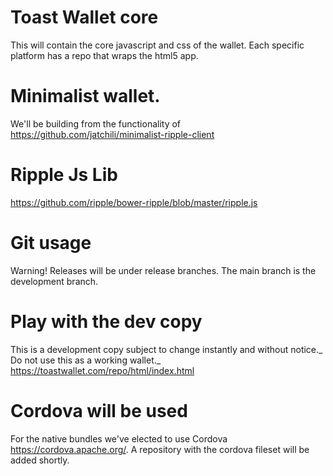 # Toast Wallet core
This will contain the core javascript and css of the wallet. Each specific platform has a repo that wraps the html5 app.
# Minimalist wallet.
We'll be building from the functionality of https://github.com/jatchili/minimalist-ripple-client
# Ripple Js Lib
https://github.com/ripple/bower-ripple/blob/master/ripple.js
# Git usage
Warning! Releases will be under release branches. The main branch is the development branch.
# Play with the dev copy
This is a development copy subject to change instantly and without notice._ Do not use this as a working wallet._
https://toastwallet.com/repo/html/index.html
# Cordova will be used
For the native bundles we've elected to use Cordova https://cordova.apache.org/. A repository with the cordova fileset will be added shortly.

